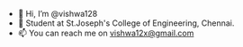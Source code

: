 - 👋 Hi, I’m @vishwa128
- 👀 Student at St.Joseph's College of Engineering, Chennai.
- 📫 You can reach me on vishwa12x@gmail.com

<!---
vishwa128/vishwa128 is a ✨ special ✨ repository because its `README.md` (this file) appears on your GitHub profile.
You can click the Preview link to take a look at your changes.
--->
